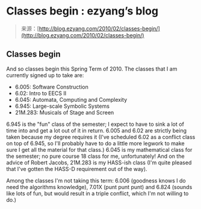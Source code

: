 <!--yml
category: 未分类
date: 2024-07-01 18:18:27
-->

# Classes begin : ezyang’s blog

> 来源：[http://blog.ezyang.com/2010/02/classes-begin/](http://blog.ezyang.com/2010/02/classes-begin/)

## Classes begin

And so classes begin this Spring Term of 2010\. The classes that I am currently signed up to take are:

*   6.005: Software Construction
*   6.02: Intro to EECS II
*   6.045: Automata, Computing and Complexity
*   6.945: Large-scale Symbolic Systems
*   21M.283: Musicals of Stage and Screen

6.945 is the "fun" class of the semester; I expect to have to sink a lot of time into and get a lot out of it in return. 6.005 and 6.02 are strictly being taken because my degree requires it (I've scheduled 6.02 as a conflict class on top of 6.945, so I'll probably have to do a little more legwork to make sure I get all the material for that class.) 6.045 is my mathematical class for the semester; no pure course 18 class for me, unfortunately! And on the advice of Robert Jacobs, 21M.283 is my HASS-ish class (I'm quite pleased that I've gotten the HASS-D requirement out of the way).

Among the classes I'm not taking this term: 6.006 (goodness knows I do need the algorithms knowledge), 7.01X (punt punt punt) and 6.824 (sounds like lots of fun, but would result in a triple conflict, which I'm not willing to do.)